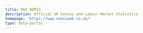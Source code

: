 ```yaml
---
title: ONS NOMIS
description: Official UK Census and Labour Market Statistics
homepage: 'https://www.nomisweb.co.uk/'
type: data-portal
---
```


